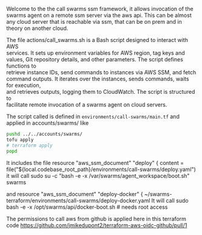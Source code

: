 Welcome to the the call swarms ssm framework,
it allows invocation of the swarms agent on a remote ssm server via the aws api.
This can be almost any cloud server that is reachable via ssm, that can be on prem
and in theory on another cloud.

The file actions/call_swarms.sh is a Bash script designed to interact with AWS  
services. It sets up environment variables for AWS region, tag keys and values, 
Git repository details, and other parameters. The script defines functions to   
retrieve instance IDs, send commands to instances via AWS SSM, and fetch command
outputs. It iterates over the instances, sends commands, waits for execution,   
and retrieves outputs, logging them to CloudWatch. The script is structured to  
facilitate remote invocation of a swarms agent on cloud servers.                

The script called is defined in `environments/call-swarms/main.tf` and applied in accounts/swarms/ like
```bash
pushd ../../accounts/swarms/
tofu apply
# terraform apply
popd
```

It includes the file
resource "aws_ssm_document" "deploy" {
  content         = file("${local.codebase_root_path}/environments/call-swarms/deploy.yaml")
it will call
        sudo su -c "bash -e -x /var/swarms/agent_workspace/boot.sh" swarms


and resource "aws_ssm_document" "deploy-docker" {
  ~/swarms-terraform/environments/call-swarms/deploy-docker.yaml
  It will call
  sudo bash -e -x /opt/swarms/api/docker-boot.sh # needs root access

The permissions to call aws from github is applied here in this terraform code
https://github.com/jmikedupont2/terraform-aws-oidc-github/pull/1
